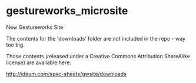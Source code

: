 # gestureworks_microsite
New Gestureworks Site

The contents for the 'downloads’ folder are not included in the repo - way too big.

Those contents (released under a Creative Commons Attribution ShareAlike license) are available here:

http://ideum.com/spec-sheets/gwsite/downloads
